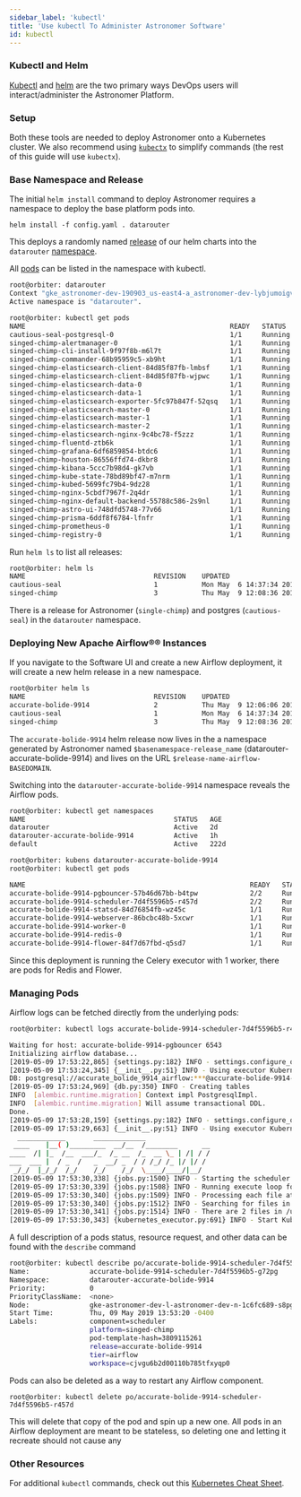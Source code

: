 ```yaml
---
sidebar_label: 'kubectl'
title: 'Use kubectl To Administer Astronomer Software'
id: kubectl
---
```


### Kubectl and Helm

[Kubectl](https://kubernetes.io/docs/tasks/tools/install-kubectl/) and [helm](https://helm.sh/docs/using_helm/) are the two primary ways DevOps users will interact/administer the Astronomer Platform.

### Setup
Both these tools are needed to deploy Astronomer onto a Kubernetes cluster. We also recommend using [`kubectx`](https://github.com/ahmetb/kubectx) to simplify commands (the rest of this guide will use `kubectx`).

### Base Namespace and Release

The initial `helm install` command to deploy Astronomer requires a namespace to deploy the base platform pods into.

```
helm install -f config.yaml . datarouter
```
This deploys a randomly named [release](https://helm.sh/docs/glossary/#release) of our helm charts into the `datarouter` [namespace](https://kubernetes.io/docs/concepts/overview/working-with-objects/namespaces/).

All [pods](https://kubernetes.io/docs/concepts/workloads/pods/) can be listed in the namespace with kubectl.

```bash
root@orbiter: datarouter
Context "gke_astronomer-dev-190903_us-east4-a_astronomer-dev-lybjumoigv" modified.
Active namespace is "datarouter".

root@orbiter: kubectl get pods
NAME                                                   READY   STATUS    RESTARTS   AGE
cautious-seal-postgresql-0                             1/1     Running   0          2d
singed-chimp-alertmanager-0                            1/1     Running   0          1h
singed-chimp-cli-install-9f97f8b-m6l7t                 1/1     Running   0          1h
singed-chimp-commander-68b95959c5-xb9ht                1/1     Running   0          1h
singed-chimp-elasticsearch-client-84d85f87fb-lmbsf     1/1     Running   0          1h
singed-chimp-elasticsearch-client-84d85f87fb-wjpwc     1/1     Running   0          1h
singed-chimp-elasticsearch-data-0                      1/1     Running   0          1h
singed-chimp-elasticsearch-data-1                      1/1     Running   0          1h
singed-chimp-elasticsearch-exporter-5fc97b847f-52qsq   1/1     Running   0          1h
singed-chimp-elasticsearch-master-0                    1/1     Running   0          1h
singed-chimp-elasticsearch-master-1                    1/1     Running   0          1h
singed-chimp-elasticsearch-master-2                    1/1     Running   0          1h
singed-chimp-elasticsearch-nginx-9c4bc78-f5zzz         1/1     Running   0          1h
singed-chimp-fluentd-ztb6k                             1/1     Running   0          1h
singed-chimp-grafana-6df6859854-btdc6                  1/1     Running   0          1h
singed-chimp-houston-86556ffd74-dkbr8                  1/1     Running   0          1h
singed-chimp-kibana-5ccc7b98d4-gk7vb                   1/1     Running   0          1h
singed-chimp-kube-state-78bd89bf47-m7nrm               1/1     Running   0          1h
singed-chimp-kubed-5699fc79b4-9dz28                    1/1     Running   0          1h
singed-chimp-nginx-5cbdf7967f-2q4dr                    1/1     Running   0          1h
singed-chimp-nginx-default-backend-55788c586-2s9nl     1/1     Running   0          1h
singed-chimp-astro-ui-748dfd5748-77v66                 1/1     Running   0          1h
singed-chimp-prisma-6ddf8f6784-lfnfr                   1/1     Running   0          1h
singed-chimp-prometheus-0                              1/1     Running   0          1h
singed-chimp-registry-0                                1/1     Running   0          1h
```

Run `helm ls` to list all releases:

```bash
root@orbiter: helm ls
NAME                             	REVISION	UPDATED                 	STATUS  	CHART                   	NAMESPACE                             
cautious-seal                    	1       	Mon May  6 14:37:34 2019	DEPLOYED	postgresql-0.18.1       	datarouter                            
singed-chimp                     	3       	Thu May  9 12:08:36 2019	DEPLOYED	astronomer-0.8.2        	datarouter                         
```
There is a release for Astronomer (`single-chimp`) and postgres (`cautious-seal`) in the `datarouter` namespace.

### Deploying New Apache Airflow®® Instances

If you navigate to the Software UI and create a new Airflow deployment, it will create a new helm release in a new namespace.

```bash
root@orbiter helm ls
NAME                             	REVISION	UPDATED                 	STATUS  	CHART                   	NAMESPACE
accurate-bolide-9914             	2       	Thu May  9 12:06:06 2019	DEPLOYED	airflow-0.8.2           	datarouter-accurate-bolide-9914                              
cautious-seal                    	1       	Mon May  6 14:37:34 2019	DEPLOYED	postgresql-0.18.1       	datarouter                            
singed-chimp                     	3       	Thu May  9 12:08:36 2019	DEPLOYED	astronomer-0.8.2        	datarouter                         
```

The `accurate-bolide-9914` helm release now lives in the a namespace generated by Astronomer named `$basenamespace-release_name` (datarouter-accurate-bolide-9914) and lives on the URL `$release-name-airflow-BASEDOMAIN`.

Switching into the `datarouter-accurate-bolide-9914` namespace reveals the Airflow pods.

```bash
root@orbiter: kubectl get namespaces
NAME                                     STATUS   AGE
datarouter                               Active   2d
datarouter-accurate-bolide-9914          Active   1h
default                                  Active   222d

root@orbiter: kubens datarouter-accurate-bolide-9914
root@orbiter: kubectl get pods

NAME                                                        READY   STATUS    RESTARTS   AGE
accurate-bolide-9914-pgbouncer-57b46d67bb-b4tpw             2/2     Running   0          1h
accurate-bolide-9914-scheduler-7d4f5596b5-r457d             2/2     Running   0          1h
accurate-bolide-9914-statsd-84d76854fb-wz45c                1/1     Running   0          1h
accurate-bolide-9914-webserver-86bcbc48b-5xcwr              1/1     Running   0          1h
accurate-bolide-9914-worker-0                               1/1     Running   0          1m
accurate-bolide-9914-redis-0                                1/1     Running   0          1m
accurate-bolide-9914-flower-84f7d67fbd-q5sd7                1/1     Running   0          1m
```

Since this deployment is running the Celery executor with 1 worker, there are pods for Redis and Flower.

### Managing Pods

Airflow logs can be fetched directly from the underlying pods:

```bash
root@orbiter: kubectl logs accurate-bolide-9914-scheduler-7d4f5596b5-r457d

Waiting for host: accurate-bolide-9914-pgbouncer 6543
Initializing airflow database...
[2019-05-09 17:53:22,865] {settings.py:182} INFO - settings.configure_orm(): Using pool settings. pool_size=5, pool_recycle=1800, pid=18
[2019-05-09 17:53:24,345] {__init__.py:51} INFO - Using executor KubernetesExecutor
DB: postgresql://accurate_bolide_9914_airflow:***@accurate-bolide-9914-pgbouncer:6543/accurate-bolide-9914-metadata
[2019-05-09 17:53:24,969] {db.py:350} INFO - Creating tables
INFO  [alembic.runtime.migration] Context impl PostgresqlImpl.
INFO  [alembic.runtime.migration] Will assume transactional DDL.
Done.
[2019-05-09 17:53:28,159] {settings.py:182} INFO - settings.configure_orm(): Using pool settings. pool_size=5, pool_recycle=1800, pid=8
[2019-05-09 17:53:29,663] {__init__.py:51} INFO - Using executor KubernetesExecutor
  ____________       _____________
 ____    |__( )_________  __/__  /________      __
____  /| |_  /__  ___/_  /_ __  /_  __ \_ | /| / /
___  ___ |  / _  /   _  __/ _  / / /_/ /_ |/ |/ /
 _/_/  |_/_/  /_/    /_/    /_/  \____/____/|__/
[2019-05-09 17:53:30,338] {jobs.py:1500} INFO - Starting the scheduler
[2019-05-09 17:53:30,339] {jobs.py:1508} INFO - Running execute loop for -1 seconds
[2019-05-09 17:53:30,340] {jobs.py:1509} INFO - Processing each file at most -1 times
[2019-05-09 17:53:30,340] {jobs.py:1512} INFO - Searching for files in /usr/local/airflow/dags
[2019-05-09 17:53:30,341] {jobs.py:1514} INFO - There are 2 files in /usr/local/airflow/dags
[2019-05-09 17:53:30,343] {kubernetes_executor.py:691} INFO - Start Kubernetes executor
```

A full description of a pods status, resource request, and other data can be found with the `describe` command

```bash
root@orbiter: kubectl describe po/accurate-bolide-9914-scheduler-7d4f5596b5-g72pg
Name:               accurate-bolide-9914-scheduler-7d4f5596b5-g72pg
Namespace:          datarouter-accurate-bolide-9914
Priority:           0
PriorityClassName:  <none>
Node:               gke-astronomer-dev-l-astronomer-dev-n-1c6fc689-s8pg/10.150.0.77
Start Time:         Thu, 09 May 2019 13:53:20 -0400
Labels:             component=scheduler
                    platform=singed-chimp
                    pod-template-hash=3809115261
                    release=accurate-bolide-9914
                    tier=airflow
                    workspace=cjvgu6b2d00110b785tfxyqp0

```

Pods can also be deleted as a way to restart any Airflow component.

```
root@orbiter: kubectl delete po/accurate-bolide-9914-scheduler-7d4f5596b5-r457d
```

This will delete that copy of the pod and spin up a new one. All pods in an Airflow deployment are meant to be stateless, so deleting one and letting it recreate should not cause any


### Other Resources

For additional `kubectl` commands, check out this [Kubernetes Cheat Sheet](https://kubernetes.io/docs/reference/kubectl/cheatsheet/).
